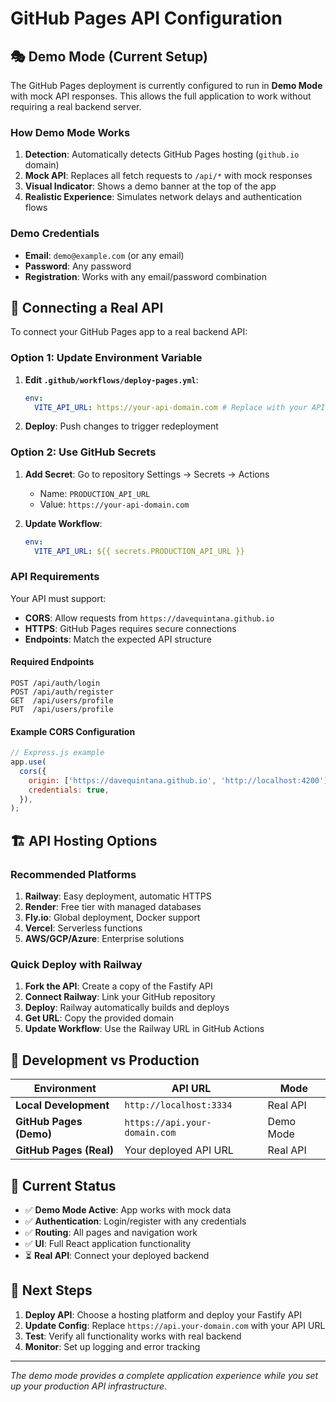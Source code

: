 # GitHub Pages API Configuration

## 🎭 Demo Mode (Current Setup)

The GitHub Pages deployment is currently configured to run in **Demo Mode** with mock API responses. This allows the full application to work without requiring a real backend server.

### How Demo Mode Works

1. **Detection**: Automatically detects GitHub Pages hosting (`github.io` domain)
2. **Mock API**: Replaces all fetch requests to `/api/*` with mock responses
3. **Visual Indicator**: Shows a demo banner at the top of the app
4. **Realistic Experience**: Simulates network delays and authentication flows

### Demo Credentials

- **Email**: `demo@example.com` (or any email)
- **Password**: Any password
- **Registration**: Works with any email/password combination

## 🔗 Connecting a Real API

To connect your GitHub Pages app to a real backend API:

### Option 1: Update Environment Variable

1. **Edit `.github/workflows/deploy-pages.yml`**:

   ```yaml
   env:
     VITE_API_URL: https://your-api-domain.com # Replace with your API URL
   ```

2. **Deploy**: Push changes to trigger redeployment

### Option 2: Use GitHub Secrets

1. **Add Secret**: Go to repository Settings → Secrets → Actions
   - Name: `PRODUCTION_API_URL`
   - Value: `https://your-api-domain.com`

2. **Update Workflow**:

   ```yaml
   env:
     VITE_API_URL: ${{ secrets.PRODUCTION_API_URL }}
   ```

### API Requirements

Your API must support:

- **CORS**: Allow requests from `https://davequintana.github.io`
- **HTTPS**: GitHub Pages requires secure connections
- **Endpoints**: Match the expected API structure

#### Required Endpoints

```text
POST /api/auth/login
POST /api/auth/register
GET  /api/users/profile
PUT  /api/users/profile
```

#### Example CORS Configuration

```javascript
// Express.js example
app.use(
  cors({
    origin: ['https://davequintana.github.io', 'http://localhost:4200'],
    credentials: true,
  }),
);
```

## 🏗️ API Hosting Options

### Recommended Platforms

1. **Railway**: Easy deployment, automatic HTTPS
2. **Render**: Free tier with managed databases
3. **Fly.io**: Global deployment, Docker support
4. **Vercel**: Serverless functions
5. **AWS/GCP/Azure**: Enterprise solutions

### Quick Deploy with Railway

1. **Fork the API**: Create a copy of the Fastify API
2. **Connect Railway**: Link your GitHub repository
3. **Deploy**: Railway automatically builds and deploys
4. **Get URL**: Copy the provided domain
5. **Update Workflow**: Use the Railway URL in GitHub Actions

## 🔧 Development vs Production

| Environment             | API URL                       | Mode      |
| ----------------------- | ----------------------------- | --------- |
| **Local Development**   | `http://localhost:3334`       | Real API  |
| **GitHub Pages (Demo)** | `https://api.your-domain.com` | Demo Mode |
| **GitHub Pages (Real)** | Your deployed API URL         | Real API  |

## 🎯 Current Status

- ✅ **Demo Mode Active**: App works with mock data
- ✅ **Authentication**: Login/register with any credentials
- ✅ **Routing**: All pages and navigation work
- ✅ **UI**: Full React application functionality
- ⏳ **Real API**: Connect your deployed backend

## 🚀 Next Steps

1. **Deploy API**: Choose a hosting platform and deploy your Fastify API
2. **Update Config**: Replace `https://api.your-domain.com` with your API URL
3. **Test**: Verify all functionality works with real backend
4. **Monitor**: Set up logging and error tracking

---

_The demo mode provides a complete application experience while you set up your production API infrastructure._
